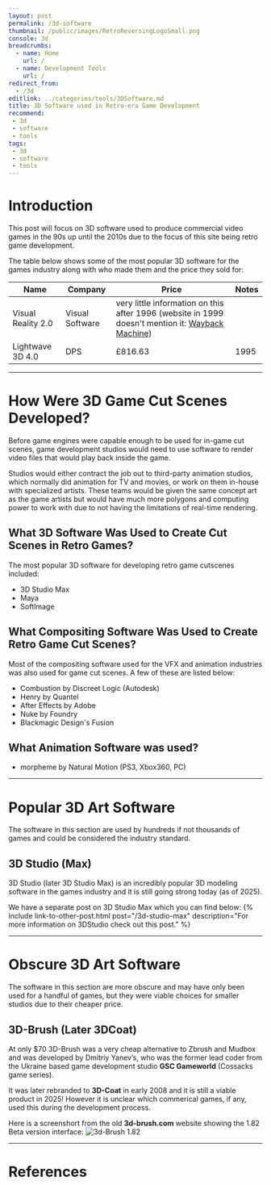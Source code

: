 ```yaml
---
layout: post
permalink: /3d-software
thumbnail: /public/images/RetroReversingLogoSmall.png
console: 3d
breadcrumbs:
  - name: Home
    url: /
  - name: Development Tools
    url: /
redirect_from:
  - /3d
editlink: ../categories/tools/3DSoftware.md
title: 3D Software used in Retro-era Game Development
recommend: 
 - 3d
 - software
 - tools
tags:
 - 3d
 - software
 - tools
---
```


# Introduction
This post will focus on 3D software used to produce commercial video games in the 90s up until the 2010s due to the focus of this site being retro game development.

The table below shows some of the most popular 3D software for the games industry along with who made them and the price they sold for:

Name | Company | Price | Notes
---|---|---|---
Visual Reality 2.0 | Visual Software | very little information on this after 1996 (website in 1999 doesn't mention it: [Wayback Machine](https://web.archive.org/web/19991128081032/http://www.vissoft.com/))
Lightwave 3D 4.0 | DPS | £816.63 | 1995

---
# How Were 3D Game Cut Scenes Developed?

Before game engines were capable enough to be used for in-game cut scenes, game development studios would need to use software to render video files that would play back inside the game.

Studios would either contract the job out to third-party animation studios, which normally did animation for TV and movies, or work on them in-house with specialized artists. These teams would be given the same concept art as the game artists but would have much more polygons and computing power to work with due to not having the limitations of real-time rendering.

## What 3D Software Was Used to Create Cut Scenes in Retro Games?

The most popular 3D software for developing retro game cutscenes included:
* 3D Studio Max
* Maya
* SoftImage

## What Compositing Software Was Used to Create Retro Game Cut Scenes?

Most of the compositing software used for the VFX and animation industries was also used for game cut scenes. A few of these are listed below:
* Combustion by Discreet Logic (Autodesk)
* Henry by Quantel
* After Effects by Adobe
* Nuke by Foundry
* Blackmagic Design's Fusion

## What Animation Software was used?
* morpheme by Natural Motion (PS3, Xbox360, PC)

---
# Popular 3D Art Software
The software in this section are used by hundreds if not thousands of games and could be considered the industry standard.

## 3D Studio (Max)
3D Studio (later 3D Studio Max) is an incredibly popular 3D modeling software in the games industry and it is still going strong today (as of 2025).

We have a separate post on 3D Studio Max which you can find below:
{% include link-to-other-post.html post="/3d-studio-max" description="For more information on 3DStudio check out this post." %}

---
# Obscure 3D Art Software
The software in this section are more obscure and may have only been used for a handful of games, but they were viable choices for smaller studios due to their cheaper price.

## 3D-Brush (Later 3DCoat)
At only $70 3D-Brush was a very cheap alternative to Zbrush and Mudbox and was developed by Dmitriy Yanev’s, who was the former lead coder from the Ukraine based game development studio **GSC Gameworld** (Cossacks game series).

It was later rebranded to **3D-Coat** in early 2008 and it is still a viable product in 2025! However it is unclear which commerical games, if any, used this during the development process.

Here is a screenshort from the old **3d-brush.com** website showing the 1.82 Beta version interface:
![3d-Brush 1.82](https://github.com/user-attachments/assets/6531ba92-5fed-4e49-9df3-4cf2172043ff)



---
# References
[^1]: [Ask HN What software was used to make 90s cutscenes? ](https://news.ycombinator.com/item?id=34305515)
